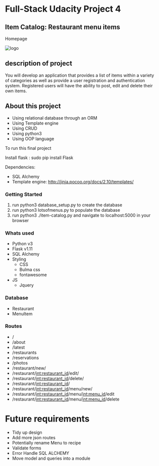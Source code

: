 # Full-Stack Udacity Project 4

## Item Catalog: Restaurant menu items


Homepage

![logo](https://github.com/UndreamtMayhem/Udacity-Full-Stack-Unfinished/blob/master/P1%20MOVIE%20TRAILER%20WEBSITE%20done/Project%20images/movie%20trailer%20design.PNG "didnt read")


## description of project
You will develop an application that provides a list of items within a variety of categories as well as provide a user 
registration and authentication system. Registered users will have the ability to post, edit and delete their own items.

## About this project
* Using relational database through an ORM
* Using Template engine
* Using CRUD
* Using python3
* Using OOP language

To run this final project

Install flask : sudo pip install Flask

Dependencies:
* SQL Alchemy
* Template engine: http://jinja.pocoo.org/docs/2.10/templates/
### Getting Started
1. run python3 database_setup.py to create the database
2. run python3 lotsofmenus.py to populate the database
3. run python3 ./item-catalog.py and navigate to localhost:5000 in your browser


### Whats used 
- Python v3
- Flask v1.11
- SQL Alchemy
- Styling
    - CSS
    - Bulma css
    - fontawesome
- JS
    - Jquery
 
### Database
- Restaurant
- MenuItem

### Routes
- /
- /about
- /latest
- /restaurants
- /reservations
- /photos
- /restaurant/new/
- /restaurant/<int:restaurant_id>/edit/
- /restaurant/<int:restaurant_id>/delete/
- /restaurant/<int:restaurant_id>/
- /restaurant/<int:restaurant_id>/menu/new/
- /restaurant/<int:restaurant_id>/menu/<int:menu_id>/edit
- /restaurant/<int:restaurant_id>/menu/<int:menu_id>/delete



# Future requirements
* Tidy up design
* Add more json routes
* Potentially rename Menu to recipe
* Validate forms 
* Error Handle SQL ALCHEMY 
* Move model and queries into a module